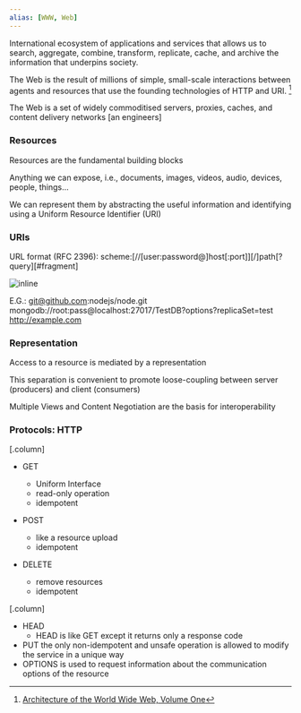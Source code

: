 ```yaml
---
alias: [WWW, Web]
---
```


International ecosystem of applications and services that allows us to search, aggregate, combine, transform, replicate, cache, and archive the information that underpins society. 

The Web is the result of millions of simple, small-scale interactions between agents and resources that use the founding technologies of HTTP and URI. [^121]

The Web is a set of widely commoditised servers, proxies, caches, and content delivery networks [an engineers]

[^121]: [Architecture of the World Wide Web, Volume One](https://www.w3.org/TR/webarch/)

### Resources

Resources are the fundamental building blocks

Anything we can expose, i.e., documents, images, videos, audio, devices, people, things…

We can represent them by abstracting the useful information and identifying using a Uniform Resource Identifier (URI)

### URIs

URL format (RFC 2396):
scheme:[//[user:password@]host[:port]][/]path[?query][#fragment]


![inline](https://cdn-media-1.freecodecamp.org/images/oiGXAA5yQ5fSF8TySDue6-AM7PJrMeLU7Y4p)

E.G.:
git@github.com:nodejs/node.git
mongodb://root:pass@localhost:27017/TestDB?options?replicaSet=test
http://example.com


### Representation

Access to a resource is mediated by a representation

This separation is convenient to promote loose-coupling between server (producers) and	 client (consumers)

Multiple Views and Content Negotiation are the basis for interoperability

### Protocols: HTTP

[.column]
- GET 
	- Uniform Interface 
	- read-only operation 
	- idempotent

- POST 
	- like a resource upload 
	- idempotent
- DELETE 
	- remove resources 
	- idempotent
	
[.column]
- HEAD 
	- HEAD is like GET except it returns only a response code 
- PUT 
	the only non-idempotent and unsafe operation is allowed to modify the service in a unique way 
- OPTIONS is used to request information about the communication options of the resource